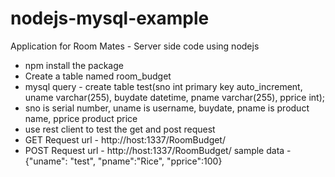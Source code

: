 # nodejs-mysql-example
Application for Room Mates - Server side code using nodejs

- npm install the package
- Create a table named room_budget
- mysql query - create table test(sno int primary key auto_increment, uname varchar(255), buydate datetime, pname varchar(255), pprice int);
- sno is serial number, uname is username, buydate, pname is product name, pprice product price
- use rest client to test the get and post request
- GET Request
  url - http://host:1337/RoomBudget/
- POST Request
  url - http://host:1337/RoomBudget/
  sample data - {"uname": "test", "pname":"Rice", "pprice":100}

  
